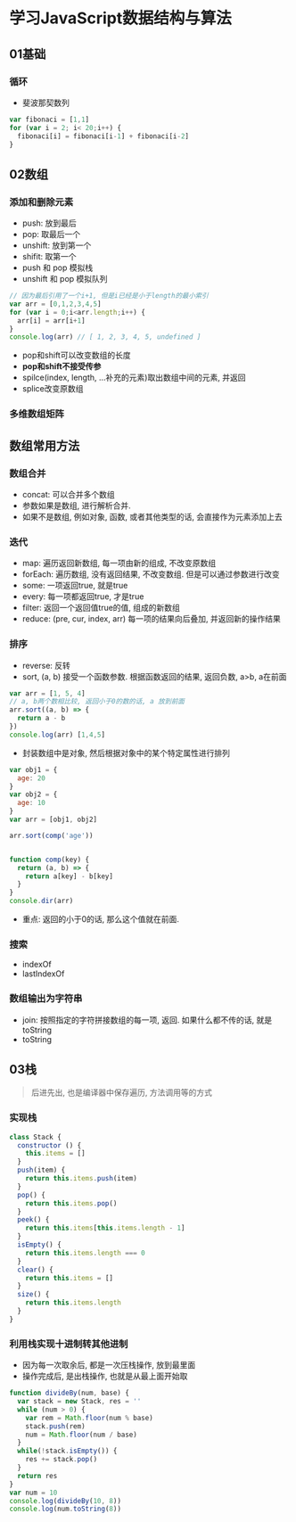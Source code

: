 # 学习JavaScript数据结构与算法

## 01基础

### 循环

* 斐波那契数列

```js
var fibonaci = [1,1]
for (var i = 2; i< 20;i++) {
  fibonaci[i] = fibonaci[i-1] + fibonaci[i-2]
}
```

## 02数组

### 添加和删除元素

* push: 放到最后
* pop: 取最后一个
* unshift: 放到第一个
* shifit: 取第一个
* push 和 pop 模拟栈
* unshift 和 pop 模拟队列

```js
// 因为最后引用了一个i+1, 但是i已经是小于length的最小索引
var arr = [0,1,2,3,4,5]
for (var i = 0;i<arr.length;i++) {
  arr[i] = arr[i+1]
}
console.log(arr) // [ 1, 2, 3, 4, 5, undefined ]
```

* pop和shift可以改变数组的长度
* **pop和shift不接受传参**
* spilce(index, length, ...补充的元素)取出数组中间的元素, 并返回
* splice改变原数组

### 多维数组矩阵

## 数组常用方法

### 数组合并

* concat: 可以合并多个数组
* 参数如果是数组, 进行解析合并.
* 如果不是数组, 例如对象, 函数, 或者其他类型的话, 会直接作为元素添加上去

### 迭代

* map: 遍历返回新数组, 每一项由新的组成, 不改变原数组
* forEach: 遍历数组, 没有返回结果, 不改变数组. 但是可以通过参数进行改变
* some: 一项返回true, 就是true
* every: 每一项都返回true, 才是true
* filter: 返回一个返回值true的值, 组成的新数组
* reduce: (pre, cur, index, arr) 每一项的结果向后叠加, 并返回新的操作结果

### 排序

* reverse: 反转
* sort, (a, b) 接受一个函数参数. 根据函数返回的结果, 返回负数, a>b, a在前面

```js
var arr = [1, 5, 4]
// a, b两个数相比较, 返回小于0的数的话, a 放到前面
arr.sort((a, b) => {
  return a - b
})
console.log(arr) [1,4,5]
```

* 封装数组中是对象, 然后根据对象中的某个特定属性进行排列

```js
var obj1 = {
  age: 20
}
var obj2 = {
  age: 10
}
var arr = [obj1, obj2]

arr.sort(comp('age'))


function comp(key) {
  return (a, b) => {
    return a[key] - b[key]
  }
}
console.dir(arr)
```

* 重点: 返回的小于0的话, 那么这个值就在前面.

### 搜索

* indexOf
* lastIndexOf

### 数组输出为字符串

* join: 按照指定的字符拼接数组的每一项, 返回. 如果什么都不传的话, 就是toString
* toString

## 03栈

> 后进先出, 也是编译器中保存遍历, 方法调用等的方式

### 实现栈

```js
class Stack {
  constructor () {
    this.items = []
  }
  push(item) {
    return this.items.push(item)
  }
  pop() {
    return this.items.pop()
  }
  peek() {
    return this.items[this.items.length - 1]
  }
  isEmpty() {
    return this.items.length === 0
  }
  clear() {
    return this.items = []
  }
  size() {
    return this.items.length
  }
}
```

### 利用栈实现十进制转其他进制

* 因为每一次取余后, 都是一次压栈操作, 放到最里面
* 操作完成后, 是出栈操作, 也就是从最上面开始取

```js
function divideBy(num, base) {
  var stack = new Stack, res = ''
  while (num > 0) {
    var rem = Math.floor(num % base)
    stack.push(rem)
    num = Math.floor(num / base)
  }
  while(!stack.isEmpty()) {
    res += stack.pop()
  }
  return res
}
var num = 10
console.log(divideBy(10, 8))
console.log(num.toString(8))
```